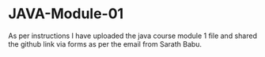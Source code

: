 # JAVA-Module-01
As per instructions I have uploaded the java course module 1 file and shared the github link via forms as per the email from Sarath Babu.
